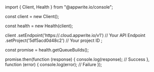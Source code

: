 import { Client, Health } from "@appwrite.io/console";

const client = new Client();

const health = new Health(client);

client
    .setEndpoint('https://<REGION>.cloud.appwrite.io/v1') // Your API Endpoint
    .setProject('5df5acd0d48c2') // Your project ID
;

const promise = health.getQueueBuilds();

promise.then(function (response) {
    console.log(response); // Success
}, function (error) {
    console.log(error); // Failure
});